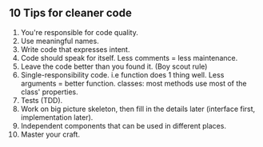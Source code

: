 ## 10 Tips for cleaner code

1. You're responsible for code quality.
2. Use meaningful names.
3. Write code that expresses intent.
4. Code should speak for itself. Less comments = less maintenance.
5. Leave the code better than you found it. (Boy scout rule)
6. Single-responsibility code.
i.e function does 1 thing well. Less arguments = better function.
classes: most methods use most of the class' properties.
7. Tests (TDD).
8. Work on big picture skeleton, then fill in the details later 
(interface first, implementation later).
9. Independent components that can be used in different places.
10. Master your craft.
